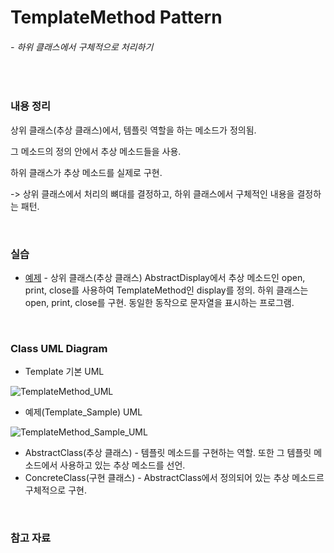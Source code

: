 # TemplateMethod Pattern
###### - 하위 클래스에서 구체적으로 처리하기
<br />

### 내용 정리

상위 클래스(추상 클래스)에서, 템플릿 역할을 하는 메소드가 정의됨.

그 메소드의 정의 안에서 추상 메소드들을 사용.

하위 클래스가 추상 메소드를 실제로 구현.

-> 상위 클래스에서 처리의 뼈대를 결정하고, 하위 클래스에서 구체적인 내용을 결정하는 패턴.

<br />

### 실습
* [예제](./Template_Sample) - 상위 클래스(추상 클래스) AbstractDisplay에서 추상 메소드인 open, print, close를 사용하여 TemplateMethod인 display를 정의.
하위 클래스는 open, print, close를 구현. 동일한 동작으로 문자열을 표시하는 프로그램.

<br />

### Class UML Diagram
* Template 기본 UML


![TemplateMethod_UML](https://user-images.githubusercontent.com/35367660/113528224-f170db80-95fa-11eb-9af5-6338ecc400bc.PNG)

* 예제(Template_Sample) UML


![TemplateMethod_Sample_UML](https://user-images.githubusercontent.com/35367660/113528312-2b41e200-95fb-11eb-9d1d-6b0ff9bf1b2f.PNG)

* AbstractClass(추상 클래스) - 템플릿 메소드를 구현하는 역할. 또한 그 템플릿 메소드에서 사용하고 있는 추상 메소드를 선언.
* ConcreteClass(구현 클래스) - AbstractClass에서 정의되어 있는 추상 메소드르 구체적으로 구현.

<br />

### 참고 자료
